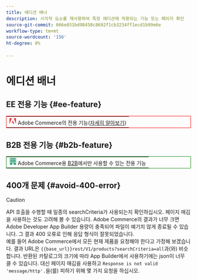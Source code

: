 ```yaml
---
title: 에디션 배너
description: 시각적 요소를 재사용하여 특정 에디션에 적용되는 기능 또는 페이지 확인
source-git-commit: 066e031bd98458c8692f1cb3234ff1ecd1b99e6e
workflow-type: tm+mt
source-wordcount: '156'
ht-degree: 0%

---
```


# 에디션 배너

## EE 전용 기능 {#ee-feature}

<table style="border:1px solid red">
<tr><td><img alt="Adobe Commerce 기능" src="../assets/adobe-logo.svg" width="20" height="20" /> Adobe Commerce의 전용 기능(<a href="https://experienceleague.adobe.com/docs/commerce-admin/user-guides/home.html#product-editions">자세히 알아보기</a>)</td></tr>
</table>

## B2B 전용 기능 {#b2b-feature}

<table style="border:1px solid green">
<tr><td><img alt="Adobe Commerce 기능" src="../assets/b2b.svg" width="20" height="20" /> Adobe Commerce용 <a href="https://experienceleague.adobe.com/docs/commerce-admin/b2b/guide-overview.html">B2B</a>에서만 사용할 수 있는 전용 기능</td></tr>
</table>

## 400개 문제 {#avoid-400-error}

>[!CAUTION]
>
>API 호출을 수행할 때 일종의 searchCriteria가 사용되는지 확인하십시오. 페이지 매김을 사용하는 것도 고려해 볼 수 있습니다. Adobe Commerce의 결과가 너무 크면 Adobe Developer App Builder 용량이 충족되어 파일이 예기치 않게 종료될 수 있습니다. 그 결과 400 오류로 인해 응답 형식이 잘못되었습니다.\
> 예를 들어 Adobe Commerce에서 모든 현재 제품을 요청해야 한다고 가정해 보겠습니다. 결과 URL은 `{{base_url}}rest/V1/products?searchCriteria=all`과(와) 비슷합니다. 반환된 카탈로그의 크기에 따라 App Builder에서 사용하기에는 json이 너무 클 수 있습니다. 대신 페이지 매김을 사용하고 `Response is not valid 'message/http'.`을(를) 피하기 위해 몇 가지 요청을 하십시오.
